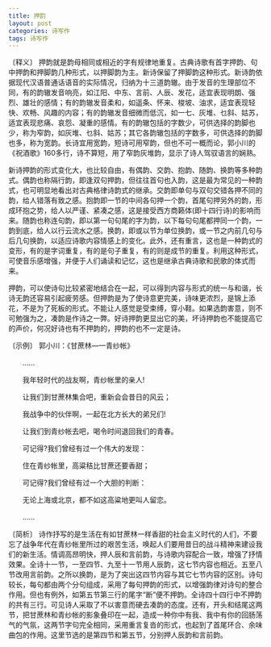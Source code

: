 ```yaml
---
title: 押韵
layout: post
categories: 诗写作
tags: 诗写作
---
```


〔释义〕 押韵就是韵母相同或相近的字有规律地重复。古典诗歌有首字押韵、句中押韵和押脚韵几种形式，以押脚韵为主。新诗保留了押脚韵这种形式。新诗韵依据现代汉语普通话语音的实际情况，归纳为十三道韵辙。由于发音的生理部位不同，有的韵辙发音响亮，如江阳、中东、言前、人辰、发花，适宜表现明朗、强烈、雄壮的感情；有的韵辙发音柔和，如遥条、怀来、梭坡、油求，适宜表现轻快、欢畅、风趣的内容；有的韵辙发音细微而低沉，如一七、灰堆、乜斜、姑苏，适宜表现悲痛、哀怨、凝重的感情。有的韵辙包括的字数少，可供选择的韵脚也少，称为窄韵，如灰堆、乜斜、姑苏；其它各韵辙包括的字数多，可供选择的韵脚也多，称为宽韵。长诗宜用宽韵，短诗可用窄韵，但也不可一概而论，郭小川的《祝酒歌》160多行，诗不算短，用了窄韵灰堆韵，显示了诗人驾驭语言的娴熟。

新诗押韵的形式变化大，也比较自由，有偶韵、交韵、抱韵、随韵、换韵等多种韵式。偶韵也称隔行韵，即逢双句押韵，但往往首句也入韵，这是最为常见的一种韵式，也可明显地看出对古典格律诗韵式的继承。交韵即单句与双句交错各押不同的韵，给人错落有致之感。抱韵即一节的中间各句押一个韵，首尾句押另外的韵，形成环抱之势，给人以严谨、紧凑之感，这是接受西方商籁体(即十四行诗)的影响而来。随韵也称连句韵，即以第一句句尾的字为韵，以下每句句尾都押同一个韵，一韵到底，给人以行云流水之感。换韵，即或以节为单位换韵，或一节之内前几句与后几句换韵，以适应诗歌内容情感上的变化。此外，还有重言，这也是一种韵式的变形，有的是字词重复，有的是句子重复，有的则是成节的重复。利用这种形式，可使音乐感增强，并便于人们诵读和记忆，这也是继承古典诗歌和民歌的体式而来。

押韵，可以使诗句比较紧密地结合在一起，可以得到内容与形式的统一与和谐，长诗无韵还容易引起疲劳感。但押韵是为了使诗意更完美，诗味更浓烈，是锦上添花，不是为了死板的形式。不能让人感觉是受束缚，穿小鞋。如果选韵害意，则不可勉强为之，凑韵是作诗之一弊。好诗押韵更显出它的美，坏诗押韵也不能提高它的声价，何况好诗也有不押韵的，押韵的也不一定是诗。

〔示例〕 郭小川：《甘蔗林—一青纱帐》

　　……

　　我年轻时代的战友啊，青纱帐里的亲人!

　　让我们到甘蔗林集合吧，重新会会昔日的风云；

　　我战争中的伙伴啊，一起在北方长大的弟兄们!

　　让我们到青纱帐去吧，喝令时间退回我们的青春。



　　可记得?我们曾经有过一个伟大的发现：

　　住在青纱帐里，高粱秸比甘蔗还要香甜；

　　可记得?我们曾经有过一个大胆的判断：

　　无论上海或北京，都不如这高粱地更叫人留恋。

　　……

〔简析〕 诗作抒写的是生活在有如甘蔗林一样香甜的社会主义时代的人们，不要忘了战争年代在青纱帐里所过的艰苦生活，唤起人们要用昔日的战斗精神来建设我们的新生活。情调高昂明快，押人辰和言前韵，与诗歌内容配合一致，增强了抒情效果。全诗十一节，一至四节、九至十一节用人辰韵，这七节内容也相近。五至八节改用言前韵。之所以换韵，是为了突出这四节内容与其它七节内容的区别。诗句较长，每句都由两个分句组成，采用了每句押韵的形式，以增强韵律对诗句的整合作用。但也有例外，如第五节第三行的尾字“断”便不押韵。全诗四十四行中不押韵的共有三行。可见诗人采取了不以害意而硬去凑韵的态度。还有，开头和结尾这两节，把甘蔗林和青纱帐的影象叠印在一起，造成一种你中有我、我中有你的回肠荡气的气氛，这两节字句完全相同，采用重言复沓的形式，也起到了首尾环合、余味曲包的作用。这里节选的是第四节和第五节，分别押人辰韵和言前韵。 